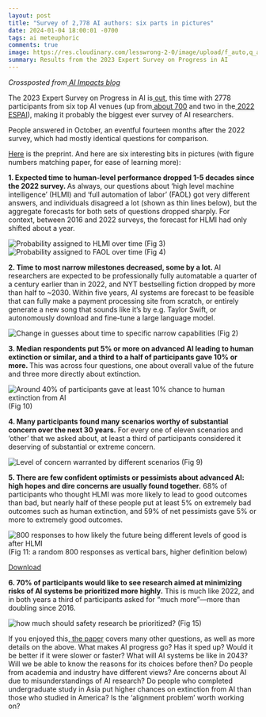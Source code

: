```yaml
---
layout: post
title: "Survey of 2,778 AI authors: six parts in pictures"
date: 2024-01-04 18:00:01 -0700
tags: ai meteuphoric
comments: true
image: https://res.cloudinary.com/lesswrong-2-0/image/upload/f_auto,q_auto/v1/mirroredImages/6uJBqeG5ywE6Wcdqw/zusla2aogk561nuoejku
summary: Results from the 2023 Expert Survey on Progress in AI
---
```


<p>
<em>Crossposted from<a href="https://blog.aiimpacts.org/p/2023-ai-survey-of-2778-six-things"> AI Impacts blog</a></em>
</p>
<p>
The 2023 Expert Survey on Progress in AI is<a href="https://aiimpacts.org/wp-content/uploads/2023/04/Thousands_of_AI_authors_on_the_future_of_AI.pdf"> out</a>, this time with 2778 participants from six top AI venues (up from<a href="https://wiki.aiimpacts.org/ai_timelines/predictions_of_human-level_ai_timelines/ai_timeline_surveys/2022_expert_survey_on_progress_in_ai#population"> about 700</a> and two in the<a href="https://wiki.aiimpacts.org/ai_timelines/predictions_of_human-level_ai_timelines/ai_timeline_surveys/2022_expert_survey_on_progress_in_ai"> 2022 ESPAI</a>), making it probably the biggest ever survey of AI researchers.
</p>
<p>
People answered in October, an eventful fourteen months after the 2022 survey, which had mostly identical questions for comparison.
</p>
<p>
<a href="https://aiimpacts.org/wp-content/uploads/2023/04/Thousands_of_AI_authors_on_the_future_of_AI.pdf">Here</a> is the preprint. And here are six interesting bits in pictures (with figure numbers matching paper, for ease of learning more):
</p>
<p>
<strong>1. Expected time to human-level performance dropped 1-5 decades since the 2022 survey. </strong>As always, our questions about ‘high level machine intelligence’ (HLMI) and ‘full automation of labor’ (FAOL) got very different answers, and individuals disagreed a lot (shown as thin lines below), but the aggregate forecasts for both sets of questions dropped sharply. For context, between 2016 and 2022 surveys, the forecast for HLMI had only shifted about a year.
</p>
<p>

<img src="https://res.cloudinary.com/lesswrong-2-0/image/upload/f_auto,q_auto/v1/mirroredImages/6uJBqeG5ywE6Wcdqw/kvngwylqnpf0tvlf8g8a" width="" alt="Probability assigned to HLMI over time" title="image_tooltip">
(Fig 3)

<img src="https://res.cloudinary.com/lesswrong-2-0/image/upload/f_auto,q_auto/v1/mirroredImages/6uJBqeG5ywE6Wcdqw/nllvn2ilyfuifmyoboa2" width="" alt="Probability assigned to FAOL over time" title="image_tooltip">
(Fig 4)
</p>
<!--ex-->
<p>
 
</p>
<p>
<strong>2. Time to most narrow milestones decreased, some by a lot. </strong>AI researchers are expected to be professionally fully automatable a quarter of a century earlier than in 2022, and NYT bestselling fiction dropped by more than half to ~2030. Within five years, AI systems are forecast to be feasible that can fully make a payment processing site from scratch, or entirely generate a new song that sounds like it’s by e.g. Taylor Swift, or autonomously download and fine-tune a large language model.
</p>
<p>

<img src="https://res.cloudinary.com/lesswrong-2-0/image/upload/f_auto,q_auto/v1/mirroredImages/6uJBqeG5ywE6Wcdqw/lkogl5wintmggyw4upeg" width="" alt="Change in guesses about time to specific narrow capabilities" title="image_tooltip">
(Fig 2)
</p>
<p>
 
</p>
<p>
<strong>3. Median respondents put 5% or more on advanced AI leading to human extinction or similar, and a third to a half of participants gave 10% or more. </strong>This was across four questions, one about overall value of the future and three more directly about extinction.
</p>
<p>

<img src="https://res.cloudinary.com/lesswrong-2-0/image/upload/f_auto,q_auto/v1/mirroredImages/6uJBqeG5ywE6Wcdqw/czh3xjxt7w1hwtojijeh" width="" alt="Around 40% of participants gave at least 10% chance to human extinction from AI" title="image_tooltip">
(Fig 10)
</p>
<p>
 
</p>
<p>
<strong>4. Many participants found many scenarios worthy of substantial concern over the next 30 years.</strong> For every one of eleven scenarios and ‘other’ that we asked about, at least a third of participants considered it deserving of substantial or extreme concern.
</p>
<p>

<img src="https://res.cloudinary.com/lesswrong-2-0/image/upload/f_auto,q_auto/v1/mirroredImages/6uJBqeG5ywE6Wcdqw/pkrmpgh619mzaa703ncu" width="" alt="Level of concern warranted by different scenarios" title="image_tooltip">
(Fig 9)
</p>
<p>
 
</p>
<p>
<strong>5. There are few confident optimists or pessimists about advanced AI: high hopes and dire concerns are usually found together.</strong> 68% of participants who thought HLMI was more likely to lead to good outcomes than bad, but nearly half of these people put at least 5% on extremely bad outcomes such as human extinction, and 59% of net pessimists gave 5% or more to extremely good outcomes.
</p>
<p>

<img src="https://res.cloudinary.com/lesswrong-2-0/image/upload/f_auto,q_auto/v1/mirroredImages/6uJBqeG5ywE6Wcdqw/zusla2aogk561nuoejku" width="" alt="800 responses to how likely the future being different levels of good is after HLMI" title="image_tooltip">
(Fig 11: a random 800 responses as vertical bars, higher definition below)
</p>
<p>
 
</p>
<p>
<a href="https://blog.aiimpacts.org/api/v1/file/29c9bfb8-5d57-4b5f-9ffe-e50691268b4d.pdf">Download</a>
</p>
<p>
<strong>6. 70% of participants would like to see research aimed at minimizing risks of AI systems be prioritized more highly.</strong> This is much like 2022, and in both years a third of participants asked for “much more”—more than doubling since 2016.
</p>
<p>

<img src="https://res.cloudinary.com/lesswrong-2-0/image/upload/f_auto,q_auto/v1/mirroredImages/6uJBqeG5ywE6Wcdqw/zk5xgvtclrtpeuc8ymkh" width="" alt="how much should safety research be prioritized?" title="image_tooltip">
(Fig 15)
</p>
<p>
 
</p>
<p>
If you enjoyed this,<a href="https://aiimpacts.org/wp-content/uploads/2023/04/Thousands_of_AI_authors_on_the_future_of_AI.pdf"> the paper</a> covers many other questions, as well as more details on the above. What makes AI progress go? Has it sped up? Would it be better if it were slower or faster? What will AI systems be like in 2043? Will we be able to know the reasons for its choices before then? Do people from academia and industry have different views? Are concerns about AI due to misunderstandings of AI research? Do people who completed undergraduate study in Asia put higher chances on extinction from AI than those who studied in America? Is the ‘alignment problem’ worth working on?
</p>